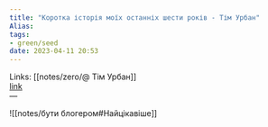 ```yaml
---
title: "Коротка історія моїх останніх шести років - Тім Урбан"
Alias: 
tags:
- green/seed
date: 2023-04-11 20:53
---
```

Links:   [[notes/zero/@ Тім Урбан]]  
[link](https://waitbutwhy.com/2023/02/last-six-years.html)  
—

![[notes/бути блогером#Найцікавіше]]

